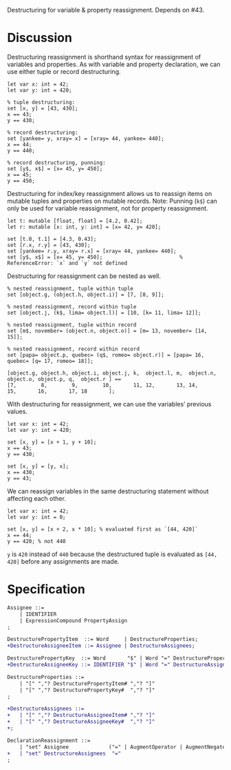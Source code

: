 Destructuring for variable & property reassignment. Depends on #43.

# Discussion
Destructuring reassignment is shorthand syntax for reassignment of variables and properties. As with variable and property declaration, we can use either tuple or record destructuring.
```cp
let var x: int = 42;
let var y: int = 420;

% tuple destructuring:
set [x, y] = [43, 430];
x == 43;
y == 430;

% record destructuring:
set [yankee= y, xray= x] = [xray= 44, yankee= 440];
x == 44;
y == 440;

% record destructuring, punning:
set [y$, x$] = [x= 45, y= 450];
x == 45;
y == 450;
```

Destructuring for index/key reassignment allows us to reassign items on mutable tuples and properties on mutable records. Note: Punning (`k$`) can only be used for variable reassignment, not for property reassignment.
```cp
let t: mutable [float, float] = [4.2, 0.42];
let r: mutable [x: int, y: int] = [x= 42, y= 420];

set [t.0, t.1] = [4.3, 0.43];
set [r.x, r.y] = [43, 430];
set [yankee= r.y, xray= r.x] = [xray= 44, yankee= 440];
set [y$, x$] = [x= 45, y= 450];                         % ReferenceError: `x` and `y` not defined
```

Destructuring for reassignment can be nested as well.
```cp
% nested reassignment, tuple within tuple
set [object.g, (object.h, object.i)] = [7, [8, 9]];

% nested reassignment, record within tuple
set [object.j, (k$, lima= object.l)] = [10, [k= 11, lima= 12]];

% nested reassignment, tuple within record
set [m$, november= (object.n, object.o)] = [m= 13, november= [14, 15]];

% nested reassignment, record within record
set [papa= object.p, quebec= (q$, romeo= object.r)] = [papa= 16, quebec= [q= 17, romeo= 18]];

[object.g, object.h, object.i, object.j, k,  object.l, m,  object.n, object.o, object.p, q,  object.r ] ==
[7,        8,        9,        10,       11, 12,       13, 14,       15,       16,       17, 18       ];
```

With destructuring for reassignment, we can use the variables’ previous values.
```cp
let var x: int = 42;
let var y: int = 420;

set [x, y] = [x + 1, y + 10];
x == 43;
y == 430;

set [x, y] = [y, x];
x == 430;
y == 43;
```

We can reassign variables in the same destructuring statement without affecting each other.
```cp
let var x: int = 42;
let var y: int = 0;

set [x, y] = [x + 2, x * 10]; % evaluated first as `[44, 420]`
x == 44;
y == 420; % not 440
```
`y` is `420` instead of `440` because the destructured tuple is evaluated as `[44, 420]` before any assignments are made.

# Specification
```diff
Assignee ::=
	| IDENTIFIER
	| ExpressionCompound PropertyAssign
;

DestructurePropertyItem  ::= Word     | DestructureProperties;
+DestructureAssigneeItem ::= Assignee | DestructureAssignees;

DestructurePropertyKey  ::= Word       "$" | Word "=" DestructurePropertyItem;
+DestructureAssigneeKey ::= IDENTIFIER "$" | Word "=" DestructureAssigneeItem;

DestructureProperties ::=
	| "[" ","? DestructurePropertyItem# ","? "]"
	| "[" ","? DestructurePropertyKey#  ","? "]"
;

+DestructureAssignees ::=
+	| "[" ","? DestructureAssigneeItem# ","? "]"
+	| "[" ","? DestructureAssigneeKey#  ","? "]"
+;

DeclarationReassignment ::=
	| "set" Assignee             ("=" | AugmentOperator | AugmentNegate) Expression ";"
+	| "set" DestructureAssignees  "="                                    Expression ";"
;
